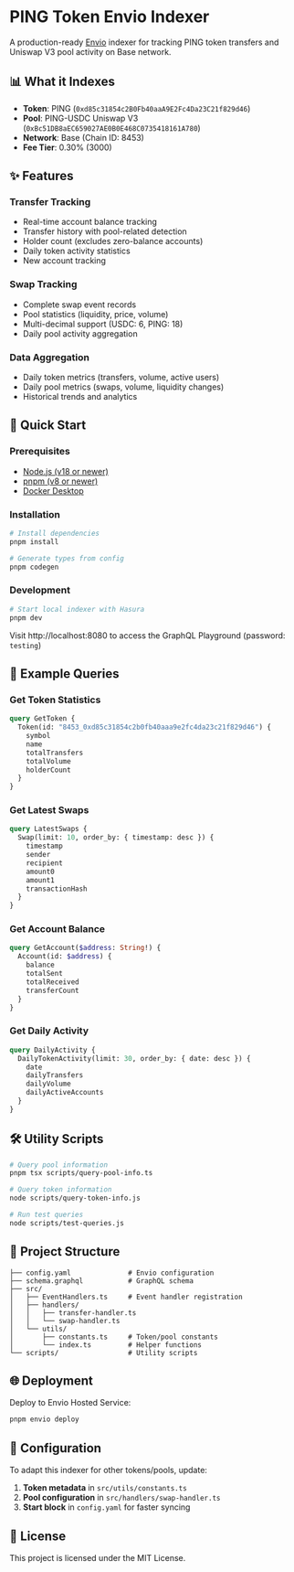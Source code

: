 # PING Token Envio Indexer

A production-ready [Envio](https://envio.dev) indexer for tracking PING token transfers and Uniswap V3 pool activity on Base network.

## 📊 What it Indexes

- **Token**: PING (`0xd85c31854c2B0Fb40aaA9E2Fc4Da23C21f829d46`)
- **Pool**: PING-USDC Uniswap V3 (`0xBc51DB8aEC659027AE0B0E468C0735418161A780`)
- **Network**: Base (Chain ID: 8453)
- **Fee Tier**: 0.30% (3000)

## ✨ Features

### Transfer Tracking
- Real-time account balance tracking
- Transfer history with pool-related detection
- Holder count (excludes zero-balance accounts)
- Daily token activity statistics
- New account tracking

### Swap Tracking
- Complete swap event records
- Pool statistics (liquidity, price, volume)
- Multi-decimal support (USDC: 6, PING: 18)
- Daily pool activity aggregation

### Data Aggregation
- Daily token metrics (transfers, volume, active users)
- Daily pool metrics (swaps, volume, liquidity changes)
- Historical trends and analytics

## 🚀 Quick Start

### Prerequisites

- [Node.js (v18 or newer)](https://nodejs.org/en/download/current)
- [pnpm (v8 or newer)](https://pnpm.io/installation)
- [Docker Desktop](https://www.docker.com/products/docker-desktop/)

### Installation

```bash
# Install dependencies
pnpm install

# Generate types from config
pnpm codegen
```

### Development

```bash
# Start local indexer with Hasura
pnpm dev
```

Visit http://localhost:8080 to access the GraphQL Playground (password: `testing`)

## 📝 Example Queries

### Get Token Statistics

```graphql
query GetToken {
  Token(id: "8453_0xd85c31854c2b0fb40aaa9e2fc4da23c21f829d46") {
    symbol
    name
    totalTransfers
    totalVolume
    holderCount
  }
}
```

### Get Latest Swaps

```graphql
query LatestSwaps {
  Swap(limit: 10, order_by: { timestamp: desc }) {
    timestamp
    sender
    recipient
    amount0
    amount1
    transactionHash
  }
}
```

### Get Account Balance

```graphql
query GetAccount($address: String!) {
  Account(id: $address) {
    balance
    totalSent
    totalReceived
    transferCount
  }
}
```

### Get Daily Activity

```graphql
query DailyActivity {
  DailyTokenActivity(limit: 30, order_by: { date: desc }) {
    date
    dailyTransfers
    dailyVolume
    dailyActiveAccounts
  }
}
```

## 🛠 Utility Scripts

```bash
# Query pool information
pnpm tsx scripts/query-pool-info.ts

# Query token information
node scripts/query-token-info.js

# Run test queries
node scripts/test-queries.js
```

## 📁 Project Structure

```
├── config.yaml              # Envio configuration
├── schema.graphql           # GraphQL schema
├── src/
│   ├── EventHandlers.ts     # Event handler registration
│   ├── handlers/
│   │   ├── transfer-handler.ts
│   │   └── swap-handler.ts
│   └── utils/
│       ├── constants.ts     # Token/pool constants
│       └── index.ts         # Helper functions
└── scripts/                 # Utility scripts
```

## 🌐 Deployment

Deploy to Envio Hosted Service:

```bash
pnpm envio deploy
```

## 🔧 Configuration

To adapt this indexer for other tokens/pools, update:

1. **Token metadata** in `src/utils/constants.ts`
2. **Pool configuration** in `src/handlers/swap-handler.ts`
3. **Start block** in `config.yaml` for faster syncing

## 📄 License

This project is licensed under the MIT License.
